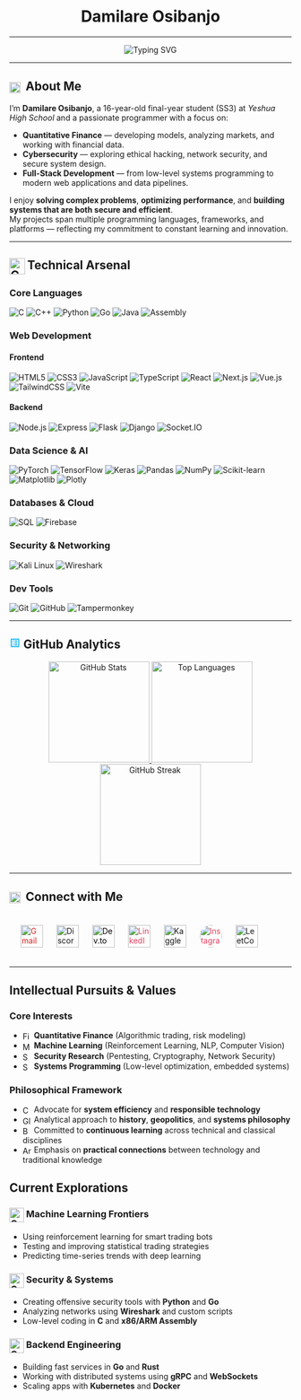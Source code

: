 
<h1 align="center ">Damilare Osibanjo</h1>

---

<p align="center">
  <img src="https://readme-typing-svg.demolab.com?font=Fira+Code&weight=600&size=22&duration=4000&pause=1000&color=5865F2&center=true&vCenter=true&width=600&lines=Quantitative+Finance+Researcher;Full-Stack+Alchemist;Cybersecurity+Enthusiast;Data+Science+Explorer" alt="Typing SVG" />
</p>

---
## <img src="https://www.svgrepo.com/show/475026/about.svg" width="20" height="20" alt="Contacts Icon" style="vertical-align:middle; margin-right:4px;"> About Me

I’m **Damilare Osibanjo**, a 16-year-old final-year student (SS3) at *Yeshua High School* and a passionate programmer with a focus on:

- **Quantitative Finance** — developing models, analyzing markets, and working with financial data.  
- **Cybersecurity** — exploring ethical hacking, network security, and secure system design.  
- **Full-Stack Development** — from low-level systems programming to modern web applications and data pipelines.

I enjoy **solving complex problems**, **optimizing performance**, and **building systems that are both secure and efficient**.  
My projects span multiple programming languages, frameworks, and platforms — reflecting my commitment to constant learning and innovation.


---

## <img src="https://www.svgrepo.com/show/379973/code-tech-dev.svg" width="28" height="29" alt="Contacts Icon" style="vertical-align:middle; margin-right:4px;">Technical Arsenal


### **Core Languages**
![C](https://img.shields.io/badge/C-A8B9CC?style=for-the-badge&logo=c&logoColor=white&labelColor=0d1117)
![C++](https://img.shields.io/badge/C++-00599C?style=for-the-badge&logo=c%2B%2B&logoColor=white&labelColor=0d1117)
![Python](https://img.shields.io/badge/Python-3776AB?style=for-the-badge&logo=python&logoColor=white&labelColor=0d1117)
![Go](https://img.shields.io/badge/Go-00ADD8?style=for-the-badge&logo=go&logoColor=white&labelColor=0d1117)
![Java](https://img.shields.io/badge/Java-007396?style=for-the-badge&logo=java&logoColor=white&labelColor=0d1117)
![Assembly](https://img.shields.io/badge/Assembly-x86/ARM-6E4C13?style=for-the-badge&logo=gnu&logoColor=white&labelColor=0d1117)

### **Web Development**
#### Frontend
![HTML5](https://img.shields.io/badge/HTML5-E34F26?style=for-the-badge&logo=html5&logoColor=white&labelColor=0d1117)
![CSS3](https://img.shields.io/badge/CSS3-1572B6?style=for-the-badge&logo=css3&logoColor=white&labelColor=0d1117)
![JavaScript](https://img.shields.io/badge/JavaScript-F7DF1E?style=for-the-badge&logo=javascript&logoColor=black&labelColor=0d1117)
![TypeScript](https://img.shields.io/badge/TypeScript-3178C6?style=for-the-badge&logo=typescript&logoColor=white&labelColor=0d1117)
![React](https://img.shields.io/badge/React-61DAFB?style=for-the-badge&logo=react&logoColor=white&labelColor=0d1117)
![Next.js](https://img.shields.io/badge/Next.js-000000?style=for-the-badge&logo=next.js&logoColor=white&labelColor=0d1117)
![Vue.js](https://img.shields.io/badge/Vue.js-4FC08D?style=for-the-badge&logo=vue.js&logoColor=white&labelColor=0d1117)
![TailwindCSS](https://img.shields.io/badge/TailwindCSS-38B2AC?style=for-the-badge&logo=tailwind-css&logoColor=white&labelColor=0d1117)
![Vite](https://img.shields.io/badge/Vite-646CFF?style=for-the-badge&logo=vite&logoColor=white&labelColor=0d1117)

#### Backend
![Node.js](https://img.shields.io/badge/Node.js-339933?style=for-the-badge&logo=node.js&logoColor=white&labelColor=0d1117)
![Express](https://img.shields.io/badge/Express.js-000000?style=for-the-badge&logo=express&logoColor=white&labelColor=0d1117)
![Flask](https://img.shields.io/badge/Flask-000000?style=for-the-badge&logo=flask&logoColor=white&labelColor=0d1117)
![Django](https://img.shields.io/badge/Django-092E20?style=for-the-badge&logo=django&logoColor=white&labelColor=0d1117)
![Socket.IO](https://img.shields.io/badge/Socket.IO-010101?style=for-the-badge&logo=socket.io&logoColor=white&labelColor=0d1117)

### **Data Science & AI**
![PyTorch](https://img.shields.io/badge/PyTorch-EE4C2C?style=for-the-badge&logo=pytorch&logoColor=white&labelColor=0d1117)
![TensorFlow](https://img.shields.io/badge/TensorFlow-FF6F00?style=for-the-badge&logo=tensorflow&logoColor=white&labelColor=0d1117)
![Keras](https://img.shields.io/badge/Keras-D00000?style=for-the-badge&logo=keras&logoColor=white&labelColor=0d1117)
![Pandas](https://img.shields.io/badge/Pandas-150458?style=for-the-badge&logo=pandas&logoColor=white&labelColor=0d1117)
![NumPy](https://img.shields.io/badge/NumPy-013243?style=for-the-badge&logo=numpy&logoColor=white&labelColor=0d1117)
![Scikit-learn](https://img.shields.io/badge/Scikit_Learn-F7931E?style=for-the-badge&logo=scikit-learn&logoColor=white&labelColor=0d1117)
![Matplotlib](https://img.shields.io/badge/Matplotlib-ffffff?style=for-the-badge&logo=matplotlib&logoColor=black&labelColor=0d1117)
![Plotly](https://img.shields.io/badge/Plotly-3F4F75?style=for-the-badge&logo=plotly&logoColor=white&labelColor=0d1117)

### **Databases & Cloud**
![SQL](https://img.shields.io/badge/SQL-4479A1?style=for-the-badge&logo=mysql&logoColor=white&labelColor=0d1117)
![Firebase](https://img.shields.io/badge/Firebase-FFCA28?style=for-the-badge&logo=firebase&logoColor=black&labelColor=0d1117)

### **Security & Networking**
![Kali Linux](https://img.shields.io/badge/Kali_Linux-557C94?style=for-the-badge&logo=kalilinux&logoColor=white&labelColor=0d1117)
![Wireshark](https://img.shields.io/badge/Wireshark-1679A7?style=for-the-badge&logo=wireshark&logoColor=white&labelColor=0d1117)

### **Dev Tools**
![Git](https://img.shields.io/badge/Git-F05032?style=for-the-badge&logo=git&logoColor=white&labelColor=0d1117)
![GitHub](https://img.shields.io/badge/GitHub-181717?style=for-the-badge&logo=github&logoColor=white&labelColor=0d1117)
![Tampermonkey](https://img.shields.io/badge/Tampermonkey-00485B?style=for-the-badge&logo=tampermonkey&logoColor=white&labelColor=0d1117)

---

## <svg xmlns="http://www.w3.org/2000/svg" width="20" height="20" fill="#00AEEF" viewBox="0 0 24 24"><path d="M3 3v18h18V3H3zm16 16H5V5h14v14zM7 15h2v2H7v-2zm0-4h2v2H7v-2zm0-4h2v2H7V7zm4 8h6v2h-6v-2zm0-4h6v2h-6v-2zm0-4h6v2h-6V7z"/></svg> GitHub Analytics

<div align="center">

<!-- GitHub Stats -->
<a href="https://github.com/Dev-Dami">
  <img 
    src="https://github-readme-stats.vercel.app/api?username=Dev-Dami&show_icons=true&count_private=true&hide_border=true&hide_title=false&bg_color=0D1117&title_color=00AEEF&text_color=E4E4E4&icon_color=00AEEF" 
    height="180px" 
    alt="GitHub Stats"
  />
</a>

<!-- Top Languages -->
<a href="https://github.com/Dev-Dami">
  <img 
    src="https://github-readme-stats.vercel.app/api/top-langs/?username=Dev-Dami&layout=compact&hide_border=true&bg_color=0D1117&title_color=00AEEF&text_color=E4E4E4&icon_color=00AEEF" 
    height="180px" 
    alt="Top Languages"
  />
</a>

<!-- Streak Stats -->
<a href="https://github.com/Dev-Dami">
  <img 
    src="https://streak-stats.demolab.com?user=Dev-Dami&theme=highcontrast&hide_border=true&background=0D1117&ring=00AEEF&fire=00AEEF&currStreakLabel=00AEEF&sideNums=E4E4E4&currStreakNum=E4E4E4&sideLabels=E4E4E4&dates=888888" 
    height="180px" 
    alt="GitHub Streak"
  />
</a>

</div>

---
## <img src="https://www.svgrepo.com/show/450420/contacts.svg" width="20" height="20" alt="Contacts Icon" style="vertical-align:middle; margin-right:4px;"> Connect with Me
<div style="padding: 20px;">
  <!-- Email -->
  <a href="mailto:damiosi5banjo@gmail.com" aria-label="Email Damilare Osibanjo" style="color:#dc2626; text-decoration:none;">
    <img src="https://www.svgrepo.com/show/303161/gmail-icon-logo.svg" 
       alt="Gmail" 
       height="40" 
       width="40" 
       style="vertical-align: middle;" />

  </a>

  <!-- Discord -->
  <a href="https://discord.gg/garpfisher" aria-label="Discord Server" style="margin-left: 20px; text-decoration:none;">
  <img src="https://www.svgrepo.com/show/353655/discord-icon.svg" 
       alt="Discord Icon" 
       height="40" 
       width="40" 
       style="vertical-align: middle;" />
  </a>

  <!-- Dev.to (SVG available) -->
<a href="https://dev.to/devdami" aria-label="Dev.to Profile" style="color:#000; margin-left: 20px; text-decoration:none;">
  <img src="https://media2.dev.to/dynamic/image/quality=100/https://dev-to-uploads.s3.amazonaws.com/uploads/logos/resized_logo_UQww2soKuUsjaOGNB38o.png" 
       alt="Dev.to" 
       height="40" 
       width="40" 
       style="vertical-align: middle;" /></a>

  <!-- LinkedIn (SVG available) -->
<a href="https://linkedin.com/in/damilare-osibanjo" aria-label="LinkedIn Profile" style="color:#e4405f; margin-left: 20px; text-decoration:none;">
  <img src="https://www.svgrepo.com/show/475661/linkedin-color.svg" 
       alt="LinkedIn" 
       height="40" 
       width="40" 
       style="vertical-align: middle;" />
</a>

  <!-- Kaggle (using image because no clean SVG) -->
  <a href="https://kaggle.com/damilareosibanjo" aria-label="Kaggle Profile" style="margin-left: 20px; text-decoration:none;">
    <img src="https://raw.githubusercontent.com/rahuldkjain/github-profile-readme-generator/master/src/images/icons/Social/kaggle.svg" 
         alt="Kaggle" height="40" width="40" style="vertical-align: middle;" />
  </a>

  <!-- Instagram (SVG available) -->
  <a href="https://instagram.com/nulleddami" aria-label="Instagram Profile" style="color:#e4405f; margin-left: 20px; text-decoration:none;">
      <img src="https://www.svgrepo.com/show/494174/instagram.svg" 
     alt="Instagram" 
     height="40" 
     width="40" 
     style="vertical-align: middle; border-radius: 50%;" />

  </a>

  <!-- LeetCode (using image because no clean SVG) -->
  <a href="https://www.leetcode.com/dev-dami" aria-label="LeetCode Profile" style="margin-left: 20px; text-decoration:none;">
    <img src="https://raw.githubusercontent.com/simple-icons/simple-icons/develop/icons/leetcode.svg" 
         alt="LeetCode" height="40" width="40" style="vertical-align: middle;" />
  </a>
</div>

-----

## Intellectual Pursuits & Values

### **Core Interests**
- <img src="https://cdn.jsdelivr.net/npm/heroicons@2.0.13/24/outline/currency-dollar.svg" alt="Finance Icon" width="16" height="16" style="vertical-align: middle;"/> **Quantitative Finance** (Algorithmic trading, risk modeling)  
- <img src="https://cdn.jsdelivr.net/npm/heroicons@2.0.13/24/outline/light-bulb.svg" alt="ML Icon" width="16" height="16" style="vertical-align: middle;"/> **Machine Learning** (Reinforcement Learning, NLP, Computer Vision)  
- <img src="https://cdn.jsdelivr.net/npm/heroicons@2.0.13/24/outline/shield-check.svg" alt="Security Icon" width="16" height="16" style="vertical-align: middle;"/> **Security Research** (Pentesting, Cryptography, Network Security)  
- <img src="https://cdn.jsdelivr.net/npm/heroicons@2.0.13/24/outline/server.svg" alt="Systems Icon" width="16" height="16" style="vertical-align: middle;"/> **Systems Programming** (Low-level optimization, embedded systems)  


### **Philosophical Framework**
- <img src="https://cdn.jsdelivr.net/npm/heroicons@2.0.13/24/outline/cog.svg" alt="Cog Icon" width="16" height="16" style="vertical-align: middle;"/> Advocate for **system efficiency** and **responsible technology**
- <img src="https://cdn.jsdelivr.net/npm/heroicons@2.0.13/24/outline/globe-alt.svg" alt="Globe Icon" width="16" height="16" style="vertical-align: middle;"/> Analytical approach to **history**, **geopolitics**, and **systems philosophy**
- <img src="https://cdn.jsdelivr.net/npm/heroicons@2.0.13/24/outline/book-open.svg" alt="Book Icon" width="16" height="16" style="vertical-align: middle;"/> Committed to **continuous learning** across technical and classical disciplines
- <img src="https://cdn.jsdelivr.net/npm/heroicons@2.0.13/24/outline/arrows-right-left.svg" alt="Arrows Icon" width="16" height="16" style="vertical-align: middle;"/> Emphasis on **practical connections** between technology and traditional knowledge

## Current Explorations

### <img src="https://www.svgrepo.com/show/340628/machine-learning-model.svg" alt="Cog Icon" width="26" height="26" style="vertical-align: middle;"/> Machine Learning Frontiers
- Using reinforcement learning for smart trading bots  
- Testing and improving statistical trading strategies  
- Predicting time-series trends with deep learning

### <img src="https://www.svgrepo.com/show/498388/security-safe.svg" alt="Cog Icon" width="26" height="26" style="vertical-align: middle;"/> Security & Systems
- Creating offensive security tools with **Python** and **Go**  
- Analyzing networks using **Wireshark** and custom scripts  
- Low-level coding in **C** and **x86/ARM Assembly**

### <img src="https://www.svgrepo.com/show/340122/datastore.svg" alt="Cog Icon" width="26" height="26" style="vertical-align: middle;"/> Backend Engineering
- Building fast services in **Go** and **Rust**  
- Working with distributed systems using **gRPC** and **WebSockets**  
- Scaling apps with **Kubernetes** and **Docker**
